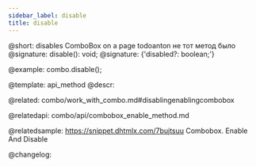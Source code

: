 ```yaml
---
sidebar_label: disable
title: disable
---          
```


@short: disables ComboBox on a page
todoanton не тот метод было @signature: disable(): void;
@signature: {'disabled?: boolean;'}


@example:
combo.disable();

@template: api_method
@descr:

@related: combo/work_with_combo.md#disablingenablingcombobox

@relatedapi:
combo/api/combobox_enable_method.md

@relatedsample:
https://snippet.dhtmlx.com/7bujtsuu	Combobox. Enable And Disable

@changelog:


